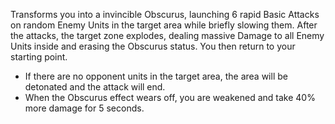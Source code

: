 Transforms you into a invincible Obscurus, launching 6 rapid Basic Attacks on random Enemy Units in the target area while briefly slowing them. After the attacks, the target zone explodes, dealing massive Damage to all Enemy Units inside and erasing the Obscurus status. You then return to your starting point.

- If there are no opponent units in the target area, the area will be detonated and the attack will end.
- When the Obscurus effect wears off, you are weakened and take 40% more damage for 5 seconds.
